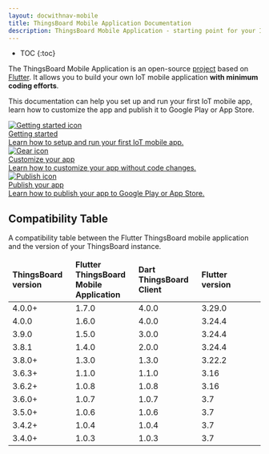 ```yaml
---
layout: docwithnav-mobile
title: ThingsBoard Mobile Application Documentation
description: ThingsBoard Mobile Application - starting point for your IoT mobile product
---
```


* TOC
{:toc}

The ThingsBoard Mobile Application is an open-source [project](https://github.com/thingsboard/flutter_thingsboard_app) based on [Flutter](https://flutter.dev/).
It allows you to build your own IoT mobile application **with minimum coding efforts**.

This documentation can help you set up and run your first IoT mobile app, learn how to customize the app and publish it to Google Play or App Store.

<div class="doc-features row mt-4">
    <div class="col-12 col-sm-6 col-lg col-xxl-6 col-4xl mb-4">
        <a class="feature-card" href="/docs/mobile/getting-started/">
            <img class="feature-logo" src="/images/feature-logo/getting-started.svg" alt="Getting started icon">
            <div class="feature-title">Getting started</div>
            <div class="feature-text">
                Learn how to setup and run your first IoT mobile app.
            </div>
        </a>
    </div>
    <div class="col-12 col-sm-6 col-lg col-xxl-6 col-4xl mb-4">
        <a class="feature-card" href="/docs/mobile/customization/">
            <img class="feature-logo" src="/images/feature-logo/configuration.svg" alt="Gear icon">
            <div class="feature-title">Customize your app</div>
            <div class="feature-text">
                Learn how to customize your app without code changes.
            </div>
        </a>
    </div>
    <div class="col-12 col-lg mb-4">
        <a class="feature-card" href="/docs/mobile/release/">
            <img class="feature-logo" src="/images/feature-logo/publish.svg" alt="Publish icon">
            <div class="feature-title">Publish your app</div>
            <div class="feature-text">
                Learn how to publish your app to Google Play or App Store.
            </div>
        </a>
    </div>
</div>

## Compatibility Table

A compatibility table between the Flutter ThingsBoard mobile application and the version of your ThingsBoard instance.

<table id="compatibility-table">
    <thead>
        <tr>
          <td style="width: 25%"><b>ThingsBoard version</b></td><td style="width: 25%"><b>Flutter ThingsBoard Mobile Application</b></td><td style="width: 25%"><b>Dart ThingsBoard Client</b></td><td style="width: 25%"><b>Flutter version</b></td>
        </tr>
    </thead>
    <tbody>
         <tr>
            <td>4.0.0+</td>
            <td>1.7.0</td>
            <td>4.0.0</td>
            <td>3.29.0</td>
        </tr>
         <tr>
            <td>4.0.0</td>
            <td>1.6.0</td>
            <td>4.0.0</td>
            <td>3.24.4</td>
        </tr>
         <tr>
            <td>3.9.0</td>
            <td>1.5.0</td>
            <td>3.0.0</td>
            <td>3.24.4</td>
        </tr>
        <tr>
            <td>3.8.1</td>
            <td>1.4.0</td>
            <td>2.0.0</td>
            <td>3.24.4</td>
        </tr>
        <tr>
            <td>3.8.0+</td>
            <td>1.3.0</td>
            <td>1.3.0</td>
            <td>3.22.2</td>
        </tr>
        <tr>
            <td>3.6.3+</td>
            <td>1.1.0</td>
            <td>1.1.0</td>
            <td>3.16</td>
        </tr>      
        <tr>
            <td>3.6.2+</td>
            <td>1.0.8</td>
            <td>1.0.8</td>
            <td>3.16</td>
        </tr>
        <tr>
            <td>3.6.0+</td>
            <td>1.0.7</td>
            <td>1.0.7</td>
            <td>3.7</td>
        </tr>
        <tr>
            <td>3.5.0+</td>
            <td>1.0.6</td>
            <td>1.0.6</td>
            <td>3.7</td>
        </tr>
        <tr>
            <td>3.4.2+</td>
            <td>1.0.4</td>
            <td>1.0.4</td>
            <td>3.7</td>
        </tr>
        <tr>
            <td>3.4.0+</td>
            <td>1.0.3</td>
            <td>1.0.3</td>
            <td>3.7</td>
        </tr>
    </tbody>
</table>
